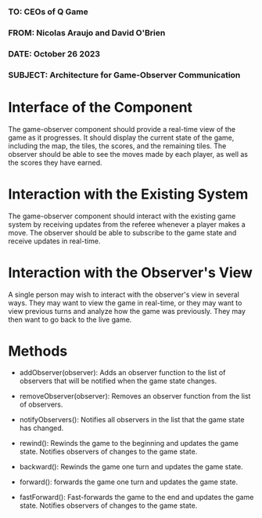 ### TO: CEOs of Q Game

### FROM: Nicolas Araujo and David O'Brien

### DATE: October 26 2023

### SUBJECT: Architecture for Game-Observer Communication

# Interface of the Component

The game-observer component should provide a real-time view of the game as it progresses. It should display the current state of the game, including the map, the tiles, the scores, and the remaining tiles. The observer should be able to see the moves made by each player, as well as the scores they have earned.

# Interaction with the Existing System

The game-observer component should interact with the existing game system by receiving updates from the referee whenever a player makes a move. The observer should be able to subscribe to the game state and receive updates in real-time.

# Interaction with the Observer's View

A single person may wish to interact with the observer's view in several ways. They may want to view the game in real-time, or they may want to view previous turns and analyze how the game was previously. They may then want to go back to the live game.

# Methods

-   addObserver(observer): Adds an observer function to the list of observers that will be notified when the game state changes.

-   removeObserver(observer): Removes an observer function from the list of observers.

-   notifyObservers(): Notifies all observers in the list that the game state has changed.

-   rewind(): Rewinds the game to the beginning and updates the game state. Notifies observers of changes to the game state.

-   backward(): Rewinds the game one turn and updates the game state.

-   forward(): forwards the game one turn and updates the game state.

-   fastForward(): Fast-forwards the game to the end and updates the game state. Notifies observers of changes to the game state.
